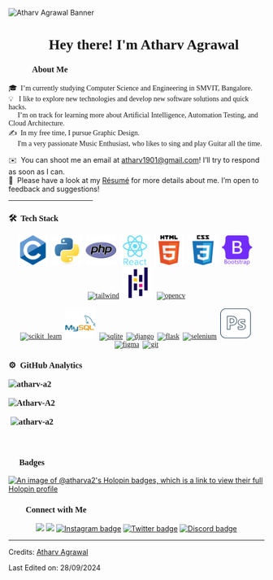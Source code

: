   <p><img src="https://github.com/Atharv-A2/Atharv-A2/blob/main/Banner%20Image.png?raw=true" alt="Atharv Agrawal Banner"></p>
<p></p><h1 style="font-family:Montserrat;" align="center">👋 Hey there! I'm Atharv Agrawal</h1><p></p>

<h3 id="-about-me" style="font-family:Montserrat;">👨🏻‍💻 &nbsp;About Me</h3>
<p style="font-family:Consolas;">🎓 &nbsp;I’m currently studying Computer Science and Engineering in SMVIT, Bangalore.<br>
💡  &nbsp;&nbsp;I like to explore new technologies and develop new software solutions and quick hacks.<br>
🌱 &nbsp;I’m on track for learning more about Artificial Intelligence, Automation Testing, and Cloud Architecture.<br>
✍️ &nbsp;In my free time, I pursue Graphic Design.<br>
🎸 &nbsp;I'm a very passionate Music Enthusiast, who likes to sing and play Guitar all the time.<br>

✉️ &nbsp;You can shoot me an email at <a href="mailto:atharv1901@gmail.com">atharv1901@gmail.com</a>! I’ll try to respond as soon as I can.<br>
📄 &nbsp;Please have a look at my <a href="https://www.adityavsingh.com/resume.html">Résumé</a> for more details about me. I’m open to feedback and suggestions!</p><hr align="center" width="33%">
<h3 id="-tech-stack" style="font-family:Montserrat; letter-spacing:-0.2px;">🛠 &nbsp;Tech Stack</h3>
<p align="center" style="font-family:Montserrat;"><a target="_blank" href="https://raw.githubusercontent.com/devicons/devicon/master/icons/c/c-original.svg" style="display: inline-block;"><img src="https://raw.githubusercontent.com/devicons/devicon/master/icons/c/c-original.svg" alt="c" width="60" height="60"></a>
&nbsp;<a target="_blank" href="https://raw.githubusercontent.com/devicons/devicon/master/icons/python/python-original.svg" style="display: inline-block;"><img src="https://raw.githubusercontent.com/devicons/devicon/master/icons/python/python-original.svg" alt="python" width="60" height="60"></a>
&nbsp;<a target="_blank" href="https://raw.githubusercontent.com/devicons/devicon/master/icons/php/php-original.svg" style="display: inline-block;"><img src="https://raw.githubusercontent.com/devicons/devicon/master/icons/php/php-original.svg" alt="php" width="60" height="60"></a>
&nbsp;<a target="_blank" href="https://raw.githubusercontent.com/devicons/devicon/master/icons/react/react-original-wordmark.svg" style="display: inline-block;"><img src="https://raw.githubusercontent.com/devicons/devicon/master/icons/react/react-original-wordmark.svg" alt="react" width="60" height="60"></a>
&nbsp;<a target="_blank" href="https://raw.githubusercontent.com/devicons/devicon/master/icons/html5/html5-original-wordmark.svg" style="display: inline-block;"><img src="https://raw.githubusercontent.com/devicons/devicon/master/icons/html5/html5-original-wordmark.svg" alt="html5" width="60" height="60"></a>
&nbsp;<a target="_blank" href="https://raw.githubusercontent.com/devicons/devicon/master/icons/css3/css3-original-wordmark.svg" style="display: inline-block;"><img src="https://raw.githubusercontent.com/devicons/devicon/master/icons/css3/css3-original-wordmark.svg" alt="css3" width="60" height="60"></a>
&nbsp;<a target="_blank" href="https://raw.githubusercontent.com/devicons/devicon/master/icons/bootstrap/bootstrap-plain-wordmark.svg" style="display: inline-block;"><img src="https://raw.githubusercontent.com/devicons/devicon/master/icons/bootstrap/bootstrap-plain-wordmark.svg" alt="bootstrap" width="60" height="60"></a>
&nbsp;<a target="_blank" href="https://www.vectorlogo.zone/logos/tailwindcss/tailwindcss-icon.svg" style="display: inline-block;"><img src="https://www.vectorlogo.zone/logos/tailwindcss/tailwindcss-icon.svg" alt="tailwind" width="60" height="60"></a>
&nbsp;<a target="_blank" href="https://raw.githubusercontent.com/devicons/devicon/2ae2a900d2f041da66e950e4d48052658d850630/icons/pandas/pandas-original.svg" style="display: inline-block;"><img src="https://raw.githubusercontent.com/devicons/devicon/2ae2a900d2f041da66e950e4d48052658d850630/icons/pandas/pandas-original.svg" alt="pandas" width="60" height="60"></a>
&nbsp;<a target="_blank" href="https://www.vectorlogo.zone/logos/opencv/opencv-icon.svg" style="display: inline-block;"><img src="https://www.vectorlogo.zone/logos/opencv/opencv-icon.svg" alt="opencv" width="60" height="60"></a>
<br><br>&nbsp;<a target="_blank" href="https://upload.wikimedia.org/wikipedia/commons/0/05/Scikit_learn_logo_small.svg" style="display: inline-block;"><img src="https://upload.wikimedia.org/wikipedia/commons/0/05/Scikit_learn_logo_small.svg" alt="scikit_learn" width="60" height="60"></a>
&nbsp;<a target="_blank" href="https://raw.githubusercontent.com/devicons/devicon/master/icons/mysql/mysql-original-wordmark.svg" style="display: inline-block;"><img src="https://raw.githubusercontent.com/devicons/devicon/master/icons/mysql/mysql-original-wordmark.svg" alt="mysql" width="60" height="60"></a>
&nbsp;<a target="_blank" href="https://www.vectorlogo.zone/logos/sqlite/sqlite-icon.svg" style="display: inline-block;"><img src="https://www.vectorlogo.zone/logos/sqlite/sqlite-icon.svg" alt="sqlite" width="50" height="50"></a>
&nbsp;<a target="_blank" href="https://cdn.worldvectorlogo.com/logos/django.svg" style="display: inline-block;"><img src="https://cdn.worldvectorlogo.com/logos/django.svg" alt="django" width="45" height="45"></a>
&nbsp;<a target="_blank" href="https://www.vectorlogo.zone/logos/pocoo_flask/pocoo_flask-icon.svg" style="display: inline-block;"><img src="https://www.vectorlogo.zone/logos/pocoo_flask/pocoo_flask-icon.svg" alt="flask" width="60" height="60"></a>
&nbsp;<a target="_blank" href="https://raw.githubusercontent.com/detain/svg-logos/780f25886640cef088af994181646db2f6b1a3f8/svg/selenium-logo.svg" style="display: inline-block;"><img src="https://raw.githubusercontent.com/detain/svg-logos/780f25886640cef088af994181646db2f6b1a3f8/svg/selenium-logo.svg" alt="selenium" width="60" height="60"></a>
&nbsp;<a target="_blank" href="https://raw.githubusercontent.com/devicons/devicon/master/icons/photoshop/photoshop-line.svg" style="display: inline-block;"><img src="https://raw.githubusercontent.com/devicons/devicon/master/icons/photoshop/photoshop-line.svg" alt="photoshop" width="60" height="60"></a>
&nbsp;<a target="_blank" href="https://www.vectorlogo.zone/logos/figma/figma-icon.svg" style="display: inline-block;"><img src="https://www.vectorlogo.zone/logos/figma/figma-icon.svg" alt="figma" width="60" height="60"></a>
&nbsp;<a target="_blank" href="https://www.vectorlogo.zone/logos/git-scm/git-scm-icon.svg" style="display: inline-block;"><img src="https://www.vectorlogo.zone/logos/git-scm/git-scm-icon.svg" alt="git" width="60" height="60"></a></p>
<p></p>


<h3 id="️-github-analytics" style="font-family:Montserrat;">⚙️ &nbsp;GitHub Analytics
<p align="center">
</p><p><img align="center" src="https://github-readme-streak-stats.herokuapp.com/?user=atharv-a2&amp;" alt="atharv-a2"></p>
<p></p><p></p><p><img src="https://github-readme-stats.vercel.app/api/top-langs?username=Atharv-A2&amp;show_icons=true&amp;locale=en&amp;layout=compact" alt="Atharv-A2"></p>
<p>&nbsp;<img align="center" src="https://github-readme-stats.vercel.app/api?username=atharv-a2&amp;show_icons=true&amp;locale=en" alt="atharv-a2"></p>
<p></p>
<br>
</h3><h3 id="-badges" style="font-family:Montserrat;"> 🥇 &nbsp;Badges </h3>
<p><a href="https://holopin.io/@atharva2">
  <img src="https://holopin.me/atharva2" alt="An image of @atharva2's Holopin badges, which is a link to view their full Holopin profile" width="700">
</a>

</p>
<h3 id="-connect-with-me" style="font-family:Montserrat;">🤝🏻 &nbsp;Connect with Me</h3>
<p align="center">
<a href="https://linkedin.com/in/atharv-agrawal-55abb7224"><img src="https://img.shields.io/badge/-Atharv%20Agrawal-0077B5?style=flat&amp;logo=Linkedin&amp;logoColor=white"></a>
<a href="mailto:atharv1901@gmail.com"><img src="https://img.shields.io/badge/-atharv1901@gmail.com-D14836?style=flat&amp;logo=Gmail&amp;logoColor=white"></a>
<a href="https://instagram.com/atharv_kishan"><img src="https://img.shields.io/badge/-atharv_kishan-E4405F?style=flat&amp;logo=instagram&amp;logoColor=white" alt="Instagram badge"></a>
<a href="https://x.com/Atharv_A2"><img src="https://img.shields.io/badge/-Atharv_A2-1DA1F2?style=flat&amp;logo=x&amp;logoColor=white" alt="Twitter badge"></a>
<a href="https://discord.com/users/atharv6116"><img src="https://img.shields.io/badge/-atharv6116-5865F2?style=flat&amp;logo=discord&amp;logoColor=white" alt="Discord badge"></a>



</p>
<hr>

<p>Credits: <a href="https://github.com/Atharv-A2">Atharv Agrawal</a></p>
<p>Last Edited on: 28/09/2024</p> 

